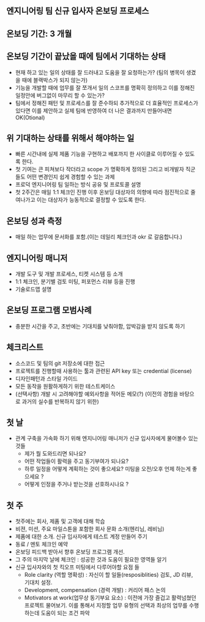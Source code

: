 

## 엔지니어링 팀 신규 입사자 온보딩 프로세스

## 온보딩 기간: 3 개월

## 온보딩 기간이 끝났을 때에 팀에서 기대하는 상태
- 현재 하고 있는 일의 상태를 잘 드러내고 도움을 잘 요청하는가? (팀의 병목이 생겼을 때에 블랙박스가 되지 않는가)
- 기능을 개발할 때에 업무를 잘 쪼개서 일의 스코프를 명확히 정의하고 이를 정해진 일정안에 버그없이 마무리 할 수 있는가?
- 팀에서 정해진 패턴 및 프로세스를 잘 준수하되 추가적으로 더 효율적인 프로세스가 있다면 이를 제안하고 실제 팀에 반영하여 더 나은 결과까지 만들어내면 OK(Otional)


## 위 기대하는 상태를 위해서 해야하는 일

- 빠른 시간내에 실제 제품 기능을 구현하고 배포까지 한 사이클로 이루어질 수 있도록 한다.
- 첫 기여는 큰 피쳐보다 작더라고 scope 가 명확하게 정의된 그리고 비개발자 직군들도 어떤 변경인지 쉽게 경험할 수
있는 과제
- 프로덕 엔지니어링 팀 일하는 방식 공유 및 프로토콜 설명
- 첫 2주간은 매일 1:1 체크인 진행 이후 온보딩 대상자의 의향에 따라 점진적으로 줄여나가고 이는 대상자가 능동적으로 결정할 수 있도록 한다.

## 온보딩 성과 측정 
- 매일 하는 업무에 문서화를 포함.(이는 데일리 체크인과 okr 로 갈음합니다.)


## 엔지니어링 매니저
- 개발 도구 및 개발 프로세스, 티켓 시스템 등 소개
-  1:1 체크인, 분기별 검토 미팅, 퍼포먼스 리뷰 등을 진행
-  기술로드맵 설명

## 온보딩 프로그램 모범사례
- 충분한 시간을 주고, 초반에는 기대치를 낮춰야함, 압박감을 받지 않도록 하기

## 체크리스트
- 소스코드 및 팀의 git 저장소에 대한 접근
- 프로젝트를 진행할때 사용하는 툴과 관련된 API key 또는 credential (license)
- 디자인패턴과 스타일 가이드
- 모든 동작을 원활하게하기 위한 테스트케이스
- (선택사항) 개발 시 고려해야할 예외사항을 적어둔 메모(?) (이전의 경험을 바탕으로 과거의 실수를 반복하지 않기 위한)

 
## 첫 날 
- 관계 구축을 가속화 하기 위해 엔지니어링 매니저가 신규 입사자에게 물어볼수 있는 것들
  - 제가 뭘 도와드리면 되나요?
  - 어떤 작업들이 활력을 주고 동기부여가 되나요?
  - 하루 일정을 어떻게 계획하는 것이 좋으세요? 미팅을 오전/오후 언제 하는게 좋으세요 ?
  - 어떻게 인정을 주거나 받는것을 선호하시나요 ?

## 첫 주
- 첫주에는 회사, 제품 및 고객에 대해 학습
- 비젼, 미션, 주요 마일스톤을 포함한 회사 문화 소개(헨리님, 레비님)
- 제품에 대한 소개. 신규 입사자에게 테스트 계정 만들어 주기
- 동료 / 멘토 체크인 예약
- 온보딩 피드백 받아서 향후 온보딩 프로그램 개선. 
- 그 주의 마지막 날에 체크인 : 성공한 것과 도움이 필요한 영역들 알기
- 신규 입사자와의 첫 킥오프 미팅에서 다루어야할 요점 들
  - Role clarity (역할 명확성) : 자신이 할 일들(resposiblities) 검토, JD 리뷰, 기대치 설정.
  - Development, compensation (경력 개발) : 커리어 패스 논의
  - Motivators at work(업무상 동기부요 요소) : 이전에 가장 즐겁고 활력넘쳤던 프로젝트 물어보기. 이를 통해서 지정할 업무 유형의 선택과 최상의 업무를 수행하는데 도움이 되는 조건 파악



